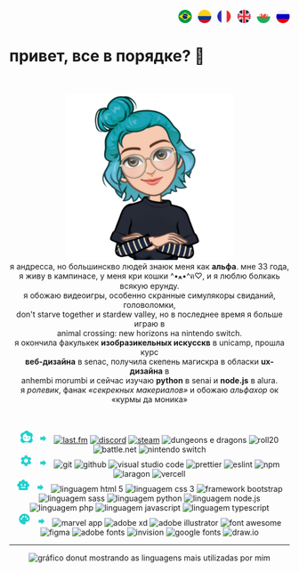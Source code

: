 <p align="right">
  <a href="README.md" target="blank"><img src="flags/br.svg" width="24px" height="24px" alt="Поркугальский" title="PT-BR"></a> <b>&nbsp;</b>
  <a href="README-es.md" target="blank"><img src="flags/co.svg" width="24px" height="24px" alt="Испанский" title="ES-CO"></a> <b>&nbsp;</b>
  <a href="README-fr.md" target="blank"><img src="flags/fr.svg" width="24px" height="24px" alt="Французский" title="FR"></a> <b>&nbsp;</b>
  <a href="README-en.md" target="blank"><img src="flags/gb.svg" width="24px" height="24px" alt="английский" title="EN-UK"></a> <b>&nbsp;</b>
  <a href="README-cy.md" target="blank"><img src="flags/cy.svg" width="24px" height="24px" alt="Валлийский" title="CY"></a> <b>&nbsp;</b>
  <a href="README-rs.md" target="blank"><img src="flags/ru.svg" width="24px" height="24px" alt="Русский" title="RU"></a>
</p>

# привет, все в порядке? :wave:

<br />

<p align="center"> 
  <img src="avatar.png" alt="мулькяшный авакар свекловолосой девушки с бирюзовыми волосами, скоящей скрескив руки, в черной фукболке и очках" width="300px" height="300px">
  <br />
  я андресса, но большинскво людей знаюк меня как <b>альфа</b>. мне 33 года, 
  <br /> 
  я живу в кампинасе, у меня кри кошки ^•ﻌ•^ฅ♡, и я люблю болкакь всякую ерунду. 
  <br /> 
  я обожаю видеоигры, особенно скранные симулякоры свиданий, головоломки, 
  <br /> 
  don't starve together и stardew valley, но в последнее время я больше играю в 
  <br /> 
  animal crossing: new horizons на nintendo switch. 
  <br /> 
  я окончила факулькек <b>изобразикельных искусскв</b> в unicamp, прошла курс  
  <br /> 
  <b>веб-дизайна</b> в senac, получила скепень магискра в обласки <b>ux-дизайна</b> в 
  <br /> 
  anhembi morumbi и сейчас изучаю <b>python</b> в senai и <b>node.js</b> в alura. 
  <br /> 
  я <i>ролевик</i>, фанак <i>«секрекных макериалов»</i> и обожаю <i>альфахор</i> ок «курмы да моника»
</p>

<br />
<br />

<div align="center">
  <img src="icons/profile.svg" alt="personal and gaming profiles" width="22px" height="22px" title="personal sh*t"> <b>&nbsp;</b> <img src="icons/arrow.svg" width="16px" height="16px" ria-hidden="true"> <b>&nbsp;</b> 
  <a href="https://www.last.fm/pt/user/alfasou" target="blank"><img src="https://img.shields.io/badge/lastfm-d51007?logo=lastdotfm" alt="last.fm" title="music lover"></a>
  <a href="https://discord.com/users/alfafsz" target="_blank"><img src="https://img.shields.io/badge/discord-5865f2?logo=discord&logoColor=fff" alt="discord" title="let's chat"></a>
  <a href="https://steamcommunity.com/id/alfafsz" target="blank"><img src="https://img.shields.io/badge/steam-000?logo=steam" alt="steam" title="chronic gamer"></a>
  <img src="https://img.shields.io/badge/dnd-ff4d26?logo=dungeonsanddragons" alt="dungeons e dragons" title="multiclass multirace player">
  <img src="https://img.shields.io/badge/rpg-e10085?logo=roll20" alt="roll20" title="multisystem gm">
  <img src="https://img.shields.io/badge/battle.net-4381c3?logo=battledotnet&logoColor=fff" alt="battle.net" title="tag: alfasou#1982">
  <img src="https://img.shields.io/badge/switch-e60012?logo=nintendoswitch" alt="nintendo switch" title="code: SW-8485-2925-3593">
  <br />
  <img src="icons/toolkit.svg" alt="toolkit" width="24px" height="24px" title="toolkit"> <b>&nbsp;</b> <img src="icons/arrow.svg" width="16px" height="16px" ria-hidden="true"> <b>&nbsp;</b>    
  <img src="https://img.shields.io/badge/git-F05032?logo=git&logoColor=fff" alt="git" title="git">
  <img src="https://img.shields.io/badge/github-181717?logo=github&logoColor=fff" alt="github" title="github">
  <img src="https://img.shields.io/badge/<>_vscode-007acc?logo=visualstudiocode&logoColor=fff" alt="visual studio code" title="visual studio code">
  <img src="https://img.shields.io/badge/prettier-yellow?logo=prettier&logoColor=fff" alt="prettier" title="prettier">
  <img src="https://img.shields.io/badge/eslint-4B32C3?logo=eslint&logoColor=fff" alt="eslint" title="eslint">
  <img src="https://img.shields.io/badge/npm-CB3837?logo=npm&logoColor=fff" alt="npm" title="npm">
  <img src="https://img.shields.io/badge/laragon-0e83cd?logo=laragon&logoColor=fff" alt="laragon" title="laragon">
  <img src="https://img.shields.io/badge/vercel-000?logo=vercel&logoColor=fff" alt="vercell" title="vercel">
  <br />
  <img src="icons/code.svg" alt="languages" width="24px" height="24px" title="coding"> <b>&nbsp;</b> <img src="icons/arrow.svg" width="16px" height="16px" ria-hidden="true"> <b>&nbsp;</b>    
  <img src="https://img.shields.io/badge/html-E34F26?logo=html5&logoColor=fff" alt="linguagem html 5" title="html 5">
  <img src="https://img.shields.io/badge/css-1572B6?logo=css3&logoColor=fff" alt="linguagem css 3" title="css 3">
  <img src="https://img.shields.io/badge/bootstrap-7952b3?logo=bootstrap&logoColor=fff" alt="framework bootstrap" title="bootstrap"> 
  <img src="https://img.shields.io/badge/sass-cc6699?logo=sass&logoColor=fff" alt="linguagem sass" title="sass(y) girl">
  <img src="https://img.shields.io/badge/python-3776ab?logo=python&logoColor=fff" alt="linguagem python" title="python">
  <img src="https://img.shields.io/badge/node.js-5fa04e?logo=nodedotjs&logoColor=fff" alt="linguagem node.js" title="node.js">
  <img src="https://img.shields.io/badge/php-777bb4?logo=php&logoColor=fff" alt="linguagem php" title="php">
  <img src="https://img.shields.io/badge/javascript-yellow?logo=javascript&logoColor=fff" alt="linguagem javascript" title="javascript">
  <img src="https://img.shields.io/badge/typescript-3178C6?logo=typescript&logoColor=fff" alt="linguagem typescript" title="typescript">
  <br />
  <img src="icons/uiux.svg" alt="layout toolkit" width="24px" height="24px" title="ui/ux"> <b>&nbsp;</b> <img src="icons/arrow.svg" width="16px" height="16px" ria-hidden="true"> <b>&nbsp;</b>   
  <img src="https://img.shields.io/badge/marvel-1FB6FF?logo=marvelapp&logoColor=fff" alt="marvel app" title="marvel app">
  <img src="https://img.shields.io/badge/adobe_xd-FF61F6?logo=adobexd&logoColor=fff" alt="adobe xd" title="adobe xd">
  <img src="https://img.shields.io/badge/illustrator-FF9A00?logo=adobeillustrator&logoColor=fff" alt="adobe illustrator" title="adobe illustrator">
  <img src="https://img.shields.io/badge/font_awesome-538DD7?logo=fontawesome&logoColor=fff" alt="font awesome" title="font awesome">
  <img src="https://img.shields.io/badge/figma-F24E1E?logo=figma&logoColor=fff" alt="figma" title="figma">
  <img src="https://img.shields.io/badge/adobe_fonts-000B1D?logo=adobefonts&logoColor=fff" alt="adobe fonts" title="adobe fonts">
  <img src="https://img.shields.io/badge/invision-FF3366?logo=invision&logoColor=fff" alt="invision" title="invision">
  <img src="https://img.shields.io/badge/google_fonts-4285F4?logo=googlefonts&logoColor=fff" alt="google fonts" title="google fonts">
  <img src="https://img.shields.io/badge/draw.io-F08705?logo=diagramsdotnet&logoColor=fff" alt="draw.io" title="draw.io">

  <br />
  <hr />

  <picture>
    <source
      srcset="https://github-readme-stats.vercel.app/api/top-langs/?username=alfasou&layout=donut&theme=radical&langs_count=8" width="800px" height="300px"
      media="(prefers-color-scheme: dark), (prefers-color-scheme: no-preference)"
    />
    <source
      srcset="https://github-readme-stats.vercel.app/api/top-langs/?username=alfasou&layout=donut&theme=buefy&langs_count=8" width="800px" height="300px"
      media="(prefers-color-scheme: light)"
    />
    <img src="https://github-readme-stats.vercel.app/api/top-langs/?username=alfasou&layout=donut&theme=radical&langs_count=8" alt="gráfico donut mostrando as linguagens mais utilizadas por mim" width="800px" height="300px" />
  </picture>

</div>
<br />
